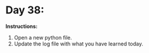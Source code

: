# Day 38: 
**Instructions:** 
1. Open a new python file.
2. Update the log file with what you have learned today.
